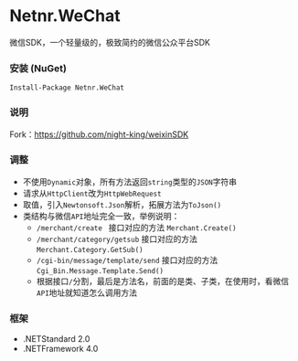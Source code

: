 # Netnr.WeChat
微信SDK，一个轻量级的，极致简约的微信公众平台SDK

### 安装 (NuGet)
```
Install-Package Netnr.WeChat
```
### 说明
Fork：https://github.com/night-king/weixinSDK

### 调整
- 不使用`Dynamic`对象，所有方法返回`string`类型的`JSON`字符串
- 请求从`HttpClient`改为`HttpWebRequest`
- 取值，引入`Newtonsoft.Json`解析，拓展方法为`ToJson()`
- 类结构与微信`API`地址完全一致，举例说明：
    - `/merchant/create ` 接口对应的方法 `Merchant.Create()`
    - `/merchant/category/getsub` 接口对应的方法 `Merchant.Category.GetSub()`
    - `/cgi-bin/message/template/send` 接口对应的方法 `Cgi_Bin.Message.Template.Send()`
    - 根据接口`/`分割，最后是方法名，前面的是类、子类，在使用时，看微信`API`地址就知道怎么调用方法

### 框架
- .NETStandard 2.0
- .NETFramework 4.0